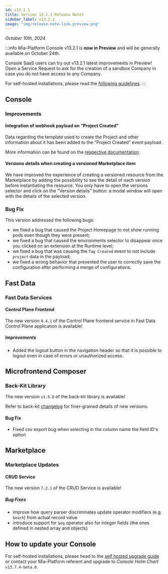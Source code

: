 ```yaml
---
id: v13.2.1
title: Version 13.2.1 Release Notes
sidebar_label: v13.2.1
image: "img/release-note-link-preview.png"
---
```


_October 10th, 2024_

:::info
Mia-Platform Console v13.2.1 is **now in Preview** and will be generally available on October 24th.

Console SaaS users can try out v13.2.1 latest improvements in Preview! Open a Service Request to ask for the creation of a sandbox Company in case you do not have access to any Company.

For self-hosted installations, please read the [following guidelines](#how-to-update-your-console).
:::

## Console

### Improvements

#### Integration of webhook payload on “Project Created”

Data regarding the template used to create the Project and other information about it has been added to the “Project Created” event payload. 

More information can be found on the [respective documentation](/console/company-configuration/events.mdx).

#### Versions details when creating a versioned Marketplace item

We have improved the experience of creating a versioned resource from the Marketplace by adding the possibility to see the detail of each version before instantiating the resource.
You only have to open the versions selector and click on the "Version details" button: a modal window will open with the details of the selected version.

### Bug Fix

This version addressed the following bugs:

* we fixed a bug that caused the Project Homepage to not show running pods even though they were present;
* we fixed a bug that caused the environments selector to disappear once you clicked on an extension at the Runtime level;
* we fixed a bug that was causing the `Tag Created` event to not include `project` data in the payload;
* we fixed a wrong behavior that prevented the user to correctly save the configuration after performing a merge of configurations.

## Fast Data

### Fast Data Services

#### Control Plane Frontend

The new version `0.4.1` of the Control Plane frontend service in Fast Data Control Plane application is available!

##### Improvements

* Added the logout button in the navigation header so that it is possible to logout even in case of errors or unauthorized access.

## Microfrontend Composer

### Back-Kit Library

The new version `v1.5.8` of the back-kit library is available!

Refer to back-kit [changelog](/microfrontend-composer/back-kit/changelog.md) for finer-grained details of new versions.

#### Bug Fix

- Fixed csv export bug when selecting in the column name the field ID's option

## Marketplace

### Marketplace Updates

#### CRUD Service

The new version `7.2.1` of the CRUD Service is available!

##### Bug Fixes

* improve how query parser discriminates update operator modifiers (e.g. `$each`) from actual record value
* introduce support for `$eq` operator also for integer fields (the ones defined in nested array and objects)

## How to update your Console

For self-hosted installations, please head to the [self hosted upgrade guide](/infrastructure/self-hosted/installation-chart/100_how-to-upgrade.md) or contact your Mia-Platform referent and upgrade to _Console Helm Chart_ `v13.7.4-beta.0`.
